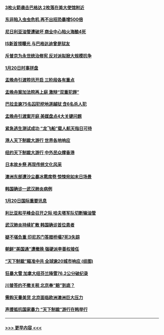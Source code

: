 #### [3枚火箭袭击巴格达 2枚落在美大使馆附近](../pages/prog202/a102757310.md?t=01211655) 
#### [东非陷入虫虫危机 再不出招恐暴增500倍](../pages/prog202/a102757295.md?t=01211655) 
#### [尼日利亚油管遭破坏 商业中心陷火海酿4死](../pages/prog202/a102757272.md?t=01211655) 
#### [IS新首领曝光 与巴格达迪曾是狱友](../pages/prog202/a102757122.md?t=01211655) 
#### [斥普京为永世统治修宪 反对派拟掀大规模抗争](../pages/prog202/a102757022.md?t=01211655) 
#### [1月20日时事拼盘](../pages/prog202/a102757036.md?t=01211655) 
#### [孟晚舟引渡聆讯开启 三阶段各有重点](../pages/prog202/a102757006.md?t=01211655) 
#### [孟晚舟案加法院再上庭 激辩“双重犯罪”](../pages/prog202/a102756996.md?t=01211655) 
#### [巴拉圭逾75名囚犯挖地道越狱 含6名杀人犯](../pages/prog202/a102756968.md?t=01211655) 
#### [孟晚舟引渡案开庭 美媒盘点4大关键问题](../pages/prog202/a102756917.md?t=01211655) 
#### [紧急逃生测试成功 “龙飞船”载人航天指日可待](../pages/prog202/a102756957.md?t=01211655) 
#### [港人天下制裁大游行 世界各地响应](../pages/prog202/a102756878.md?t=01211655) 
#### [纽约天下制裁大游行 中外民众撑香港](../pages/prog202/a102756875.md?t=01211655) 
#### [日本故乡祭 再现传统文化风采](../pages/prog202/a102756778.md?t=01211655) 
#### [澳洲东部遭沙尘暴冰雹席卷 惊悚宛如末日场景](../pages/prog202/a102756630.md?t=01211655) 
#### [韩国确诊一武汉肺炎病例](../pages/prog202/a102756696.md?t=01211655) 
#### [1月20日国际重要讯息](../pages/prog202/a102756640.md?t=01211655) 
#### [利比亚和平峰会召开之际 哈夫塔军队切断输油管](../pages/prog202/a102756580.md?t=01211655) 
#### [武汉肺炎持续扩散 韩国确诊首位患者](../pages/prog202/a102756566.md?t=01211655) 
#### [疑不堪负重 印尼苏门答腊桥塌7死3失踪](../pages/prog202/a102756559.md?t=01211655) 
#### [朝鲜“美国通”遭撤换 强硬派李善权接任](../pages/prog202/a102756380.md?t=01211655) 
#### [“天下制裁”瞄准中共 全球逾20城市响应 (组图)](../pages/prog202/a102756496.md?t=01211655) 
#### [狂暴大雪 加拿大纽芬兰降雪76.2公分破纪录](../pages/prog202/a102756447.md?t=01211655) 
#### [川普签约不撤关税 北京奉“赔”到底？](../pages/prog202/a102756354.md?t=01211655) 
#### [需购天量美货 北京面临欧洲澳洲巨大压力](../pages/prog202/a102756304.md?t=01211655) 
#### [声援抵抗国家暴力 “天下制裁”游行在韩举行](../pages/prog202/a102756254.md?t=01211655) 

----
#### [ >>> 更早内容 <<< ](../indexes/prog202-earlier.md)
